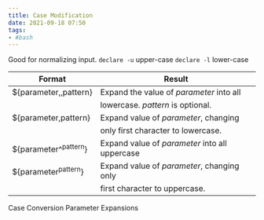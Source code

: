 ```yaml
---
title: Case Modification
date: 2021-09-18 07:50
tags:
- #bash
---
```


Good for normalizing input. `declare -u` upper-case `declare -l`
lower-case

| Format                          | Result                                         |
|---------------------------------|------------------------------------------------|
| ${parameter,,pattern}           | Expand the value of *parameter* into all       |
|                                 | lowercase. *pattern* is optional.              |
| ${parameter,pattern}            | Expand value of *parameter*, changing          |
|                                 | only first character to lowercase.             |
| ${parameter^<sup>pattern</sup>} | Expand value of *parameter* into all uppercase |
| ${parameter<sup>pattern</sup>}  | Expand value of *parameter*, changing only     |
|                                 | first character to uppercase.                  |

Case Conversion Parameter Expansions
